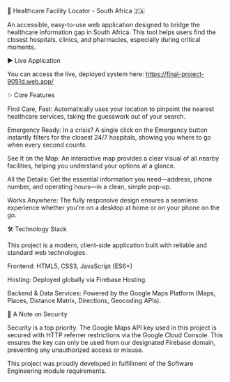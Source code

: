 📍 Healthcare Facility Locator - South Africa 🇿🇦

An accessible, easy-to-use web application designed to bridge the healthcare information gap in South Africa. This tool helps users find the closest hospitals, clinics, and pharmacies, especially during critical moments.

► Live Application

You can access the live, deployed system here: https://final-project-9051d.web.app/

✨ Core Features

Find Care, Fast: Automatically uses your location to pinpoint the nearest healthcare services, taking the guesswork out of your search.

Emergency Ready: In a crisis? A single click on the Emergency button instantly filters for the closest 24/7 hospitals, showing you where to go when every second counts.

See It on the Map: An interactive map provides a clear visual of all nearby facilities, helping you understand your options at a glance.

All the Details: Get the essential information you need—address, phone number, and operating hours—in a clean, simple pop-up.

Works Anywhere: The fully responsive design ensures a seamless experience whether you're on a desktop at home or on your phone on the go.

🛠️ Technology Stack

This project is a modern, client-side application built with reliable and standard web technologies.

Frontend: HTML5, CSS3, JavaScript (ES6+)

Hosting: Deployed globally via Firebase Hosting.

Backend & Data Services: Powered by the Google Maps Platform (Maps, Places, Distance Matrix, Directions, Geocoding APIs).

🔐 A Note on Security

Security is a top priority. The Google Maps API key used in this project is secured with HTTP referrer restrictions via the Google Cloud Console. This ensures the key can only be used from our designated Firebase domain, preventing any unauthorized access or misuse.

This project was proudly developed in fulfillment of the Software Engineering module requirements.
